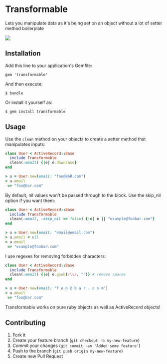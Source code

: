 # Transformable

Lets you manipulate data as it's being set on an object without a lot of setter method boilerplate

<img src="https://secure.travis-ci.org/arches/transformable.png" />

## Installation

Add this line to your application's Gemfile:

    gem 'transformable'

And then execute:

    $ bundle

Or install it yourself as:

    $ gem install transformable

## Usage

Use the `clean` method on your objects to create a setter method that manipulates inputs:

```ruby
class User < ActiveRecord::Base
  include Transformable
  clean(:email) {|e| e.downcase}
end

> u = User.new(email: "foo@BAR.com")
> u.email
 => "foo@bar.com"
```

By default, nil values won't be passed through to the block. Use the skip_nil option if you want them:

```ruby
class User < ActiveRecord::Base
  include Transformable
  clean(:email, :skip_nil => false) {|e| e || "example@foobar.com"}
end

> u = User.new(email: "email@email.com")
> u.email = nil
> u.email
 => "example@foobar.com"
```

I use regexes for removing forbidden characters:

```ruby
class User < ActiveRecord::Base
  include Transformable
  clean(:email) {|e| e.gsub(/\s/, "")} # remove spaces
end

> u = User.new(email: "f o o @ b a r . c o m")
> u.email
 => "foo@bar.com"
```

Transformable works on pure ruby objects as well as ActiveRecord objects!

## Contributing

1. Fork it
2. Create your feature branch (`git checkout -b my-new-feature`)
3. Commit your changes (`git commit -am 'Added some feature'`)
4. Push to the branch (`git push origin my-new-feature`)
5. Create new Pull Request

